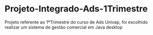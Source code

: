 # Projeto-Integrado-Ads-1Trimestre
Projeto referente ao 1ºTrimestre do curso de Ads Univap, foi escolhido realizar um sistema de gestão comercial em Java desktop 
